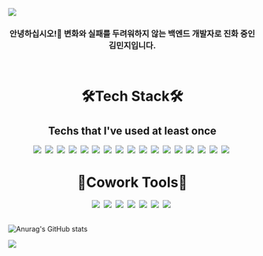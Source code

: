 <img src="https://capsule-render.vercel.app/api?type=slice&color=F05650&height=300&section=header&text=Redhi&fontSize=90&animation=fadeIn" />

<h3><div align="center">안녕하십시오!👋 변화와 실패를 두려워하지 않는 백엔드 개발자로 진화 중인 김민지입니다.</h3>
<br />
<h1><div align="center">
 🛠Tech Stack🛠
</div></h1>
<h2><div align="center">
 Techs that I've used at least once
</div></h2>
<div align="center">

<img src="https://img.shields.io/badge/Python-3766AB?style=flat-square&logo=Python&logoColor=white"/></a>&nbsp;
<img src="https://img.shields.io/badge/Flask-000000?style=flat-square&logo=Flask&logoColor=white"/></a>&nbsp; 
<img src="https://img.shields.io/badge/Django-092E20?style=flat-square&logo=Django&logoColor=white"/></a>&nbsp; 
<img src="https://img.shields.io/badge/Java-007396?style=flat-square&logo=Java&logoColor=white"/></a>&nbsp;
<img src="https://img.shields.io/badge/Android-3DDC84?style=flat-square&logo=Android&logoColor=white"/></a>&nbsp;
<img src="https://img.shields.io/badge/C-A8B9CC?style=flat-square&logo=C&logoColor=white"/></a>&nbsp; 
<img src="https://img.shields.io/badge/JavaScript-F7DF1E?style=flat-square&logo=JavaScript&logoColor=white"/></a>&nbsp; 
<img src="https://img.shields.io/badge/Node.js-339933?style=flat-square&logo=Node.js&logoColor=white"/></a>&nbsp; 
<img src="https://img.shields.io/badge/Express-000000?style=flat-square&logo=Express&logoColor=white"/></a>&nbsp; 
<img src="https://img.shields.io/badge/CSS-1572B6?style=flat-square&logo=CSS3&logoColor=white"/></a>&nbsp; 
<img src="https://img.shields.io/badge/HTML-E34F26?style=flat-square&logo=HTML5&logoColor=white"/></a>&nbsp;
<img src="https://img.shields.io/badge/MySQL-4479A1?style=flat-square&logo=MySQL&logoColor=white"/></a>&nbsp;
<img src="https://img.shields.io/badge/SQLite-003B57?style=flat-square&logo=SQLite&logoColor=white"/></a>&nbsp; 
<img src="https://img.shields.io/badge/MongoDB-47A248?style=flat-square&logo=MongoDB&logoColor=white"/></a>&nbsp;
<img src="https://img.shields.io/badge/MariaDB-003545?style=flat-square&logo=MariaDB&logoColor=white"/></a>&nbsp;
<img src="https://img.shields.io/badge/AWS-232F3E?style=flat-square&logo=Amazon AWS&logoColor=white"/></a>&nbsp; 
<img src="https://img.shields.io/badge/Firebase-FFCA28?style=flat-square&logo=Firebase&logoColor=white"/></a>&nbsp;
</div>
<h1><div align="center">
 🤝Cowork Tools🤝
</div></h1>
<div align="center">
<img src="https://img.shields.io/badge/Git-F05032?style=flat-square&logo=Git&logoColor=white"/></a>&nbsp; 
<img src="https://img.shields.io/badge/Github-181717?style=flat-square&logo=Github&logoColor=white"/></a>&nbsp;
<img src="https://img.shields.io/badge/Gitlab-FCA121?style=flat-square&logo=Gitlab&logoColor=white"/></a>&nbsp;
<img src="https://img.shields.io/badge/Slack-4A154B?style=flat-square&logo=Slack&logoColor=white"/></a>&nbsp; 
<img src="https://img.shields.io/badge/Notion-000000?style=flat-square&logo=Notion&logoColor=white"/></a>&nbsp;
<img src="https://img.shields.io/badge/Postman-FF6C37?style=flat-square&logo=Postman&logoColor=white"/></a>&nbsp;
<img src="https://img.shields.io/badge/Swagger-85EA2D?style=flat-square&logo=Swagger&logoColor=white"/></a>&nbsp;
</div>
<br />

![Anurag's GitHub stats](https://github-readme-stats.vercel.app/api?username=redhi&show_icons=true&theme=flag-india)

<a href="https://hits.seeyoufarm.com"><img src="https://hits.seeyoufarm.com/api/count/incr/badge.svg?url=https%3A%2F%2Fgithub.com%2Fredhi%2Fhit-counter"/></a>                        

